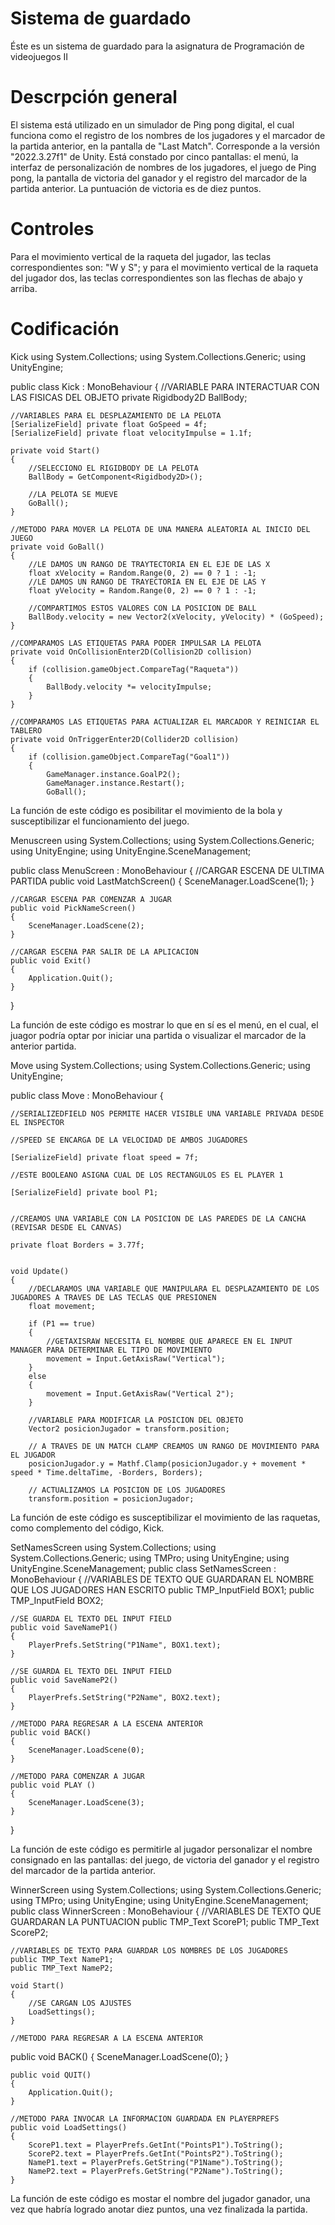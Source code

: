 # Sistema de guardado
Éste es un sistema de guardado para la asignatura de Programación de videojuegos II
# Descrpción general
El sistema está utilizado en un simulador de Ping pong digital, el cual funciona como el registro de los nombres de los jugadores y el marcador de la partida anterior, en la pantalla de "Last Match".
Corresponde a la versión "2022.3.27f1" de Unity.
Está constado por cinco pantallas: el menú, la interfaz de personalización de nombres de los jugadores, el juego de Ping pong, la pantalla de victoria del ganador y el registro del marcador de la partida anterior.
La puntuación de victoria es de diez puntos.
# Controles
Para el movimiento vertical de la raqueta del jugador, las teclas correspondientes son: "W y S"; y para el movimiento vertical de la raqueta del jugador dos, las teclas correspondientes son las flechas de abajo y arriba.
# Codificación 
Kick
using System.Collections;
using System.Collections.Generic;
using UnityEngine;

public class Kick : MonoBehaviour
{
    //VARIABLE PARA INTERACTUAR CON LAS FISICAS DEL OBJETO
    private Rigidbody2D BallBody;

    //VARIABLES PARA EL DESPLAZAMIENTO DE LA PELOTA
    [SerializeField] private float GoSpeed = 4f;
    [SerializeField] private float velocityImpulse = 1.1f;

    private void Start()
    {
        //SELECCIONO EL RIGIDBODY DE LA PELOTA
        BallBody = GetComponent<Rigidbody2D>();
        
        //LA PELOTA SE MUEVE
        GoBall();
    }

    //METODO PARA MOVER LA PELOTA DE UNA MANERA ALEATORIA AL INICIO DEL JUEGO
    private void GoBall()
    {
        //LE DAMOS UN RANGO DE TRAYTECTORIA EN EL EJE DE LAS X
        float xVelocity = Random.Range(0, 2) == 0 ? 1 : -1;
        //LE DAMOS UN RANGO DE TRAYECTORIA EN EL EJE DE LAS Y
        float yVelocity = Random.Range(0, 2) == 0 ? 1 : -1;

        //COMPARTIMOS ESTOS VALORES CON LA POSICION DE BALL
        BallBody.velocity = new Vector2(xVelocity, yVelocity) * (GoSpeed);
    }

    //COMPARAMOS LAS ETIQUETAS PARA PODER IMPULSAR LA PELOTA
    private void OnCollisionEnter2D(Collision2D collision)
    {
        if (collision.gameObject.CompareTag("Raqueta"))
        {
            BallBody.velocity *= velocityImpulse;
        }
    }

    //COMPARAMOS LAS ETIQUETAS PARA ACTUALIZAR EL MARCADOR Y REINICIAR EL TABLERO
    private void OnTriggerEnter2D(Collider2D collision)
    {
        if (collision.gameObject.CompareTag("Goal1"))
        {
            GameManager.instance.GoalP2();
            GameManager.instance.Restart();
            GoBall();
            
La función de este código es posibilitar el movimiento de la bola y susceptibilizar el funcionamiento del juego.

Menuscreen
using System.Collections;
using System.Collections.Generic;
using UnityEngine;
using UnityEngine.SceneManagement;

public class MenuScreen : MonoBehaviour
{
    //CARGAR ESCENA DE ULTIMA PARTIDA
    public void LastMatchScreen()
    {
        SceneManager.LoadScene(1);
    }

    //CARGAR ESCENA PAR COMENZAR A JUGAR
    public void PickNameScreen()
    {
        SceneManager.LoadScene(2);
    }

    //CARGAR ESCENA PAR SALIR DE LA APLICACION
    public void Exit()
    {
        Application.Quit();
    }

}

La función de este código es mostrar lo que en sí es el menú, en el cual, el juagor podría optar por iniciar una partida o visualizar el marcador de la anterior partida.

Move
using System.Collections;
using System.Collections.Generic;
using UnityEngine;

public class Move : MonoBehaviour
{

    //SERIALIZEDFIELD NOS PERMITE HACER VISIBLE UNA VARIABLE PRIVADA DESDE EL INSPECTOR

    //SPEED SE ENCARGA DE LA VELOCIDAD DE AMBOS JUGADORES

    [SerializeField] private float speed = 7f;

    //ESTE BOOLEANO ASIGNA CUAL DE LOS RECTANGULOS ES EL PLAYER 1

    [SerializeField] private bool P1;


    //CREAMOS UNA VARIABLE CON LA POSICION DE LAS PAREDES DE LA CANCHA (REVISAR DESDE EL CANVAS)

    private float Borders = 3.77f;


    void Update()
    {
        //DECLARAMOS UNA VARIABLE QUE MANIPULARA EL DESPLAZAMIENTO DE LOS JUGADORES A TRAVES DE LAS TECLAS QUE PRESIONEN
        float movement;

        if (P1 == true)
        {
            //GETAXISRAW NECESITA EL NOMBRE QUE APARECE EN EL INPUT MANAGER PARA DETERMINAR EL TIPO DE MOVIMIENTO
            movement = Input.GetAxisRaw("Vertical");
        }
        else
        {
            movement = Input.GetAxisRaw("Vertical 2");
        }

        //VARIABLE PARA MODIFICAR LA POSICION DEL OBJETO
        Vector2 posicionJugador = transform.position;

        // A TRAVES DE UN MATCH CLAMP CREAMOS UN RANGO DE MOVIMIENTO PARA EL JUGADOR
        posicionJugador.y = Mathf.Clamp(posicionJugador.y + movement * speed * Time.deltaTime, -Borders, Borders);

        // ACTUALIZAMOS LA POSICION DE LOS JUGADORES
        transform.position = posicionJugador;
       
  La función de este código es susceptibilizar el movimiento de las raquetas, como complemento del código, Kick.
  
  SetNamesScreen
  using System.Collections;
using System.Collections.Generic;
using TMPro;
using UnityEngine;
using UnityEngine.SceneManagement;
public class SetNamesScreen : MonoBehaviour
{
    //VARIABLES DE TEXTO QUE GUARDARAN EL NOMBRE QUE LOS JUGADORES HAN ESCRITO
    public TMP_InputField BOX1;
    public TMP_InputField BOX2;

    //SE GUARDA EL TEXTO DEL INPUT FIELD
    public void SaveNameP1()
    {
        PlayerPrefs.SetString("P1Name", BOX1.text);
    }

    //SE GUARDA EL TEXTO DEL INPUT FIELD
    public void SaveNameP2()
    {
        PlayerPrefs.SetString("P2Name", BOX2.text);
    }

    //METODO PARA REGRESAR A LA ESCENA ANTERIOR
    public void BACK()
    {
        SceneManager.LoadScene(0);
    }

    //METODO PARA COMENZAR A JUGAR
    public void PLAY ()
    {
        SceneManager.LoadScene(3);
    }
}

La función de este código es permitirle al jugador personalizar el nombre consignado en las pantallas: del juego, de victoria del ganador y el registro del marcador de la partida anterior.

WinnerScreen
using System.Collections;
using System.Collections.Generic;
using TMPro;
using UnityEngine;
using UnityEngine.SceneManagement;
public class WinnerScreen : MonoBehaviour
{
   //VARIABLES DE TEXTO QUE GUARDARAN LA PUNTUACION
    public TMP_Text ScoreP1;
    public TMP_Text ScoreP2;


    //VARIABLES DE TEXTO PARA GUARDAR LOS NOMBRES DE LOS JUGADORES
    public TMP_Text NameP1;
    public TMP_Text NameP2;

    void Start()
    {
        //SE CARGAN LOS AJUSTES
        LoadSettings();
    }

    //METODO PARA REGRESAR A LA ESCENA ANTERIOR
   public void BACK()
    {
        SceneManager.LoadScene(0);
    }

    public void QUIT()
    {
        Application.Quit();
    }

    //METODO PARA INVOCAR LA INFORMACION GUARDADA EN PLAYERPREFS
    public void LoadSettings()
    {
        ScoreP1.text = PlayerPrefs.GetInt("PointsP1").ToString();
        ScoreP2.text = PlayerPrefs.GetInt("PointsP2").ToString();
        NameP1.text = PlayerPrefs.GetString("P1Name").ToString();
        NameP2.text = PlayerPrefs.GetString("P2Name").ToString();
    }

La función de este código es mostar el nombre del jugador ganador, una vez que habría logrado anotar diez puntos, una vez finalizada la partida.

